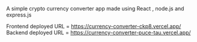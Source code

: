 A simple crypto currency converter app made using React , node.js and express.js 

Frontend deployed URL = https://currency-converter-ckp8.vercel.app/
Backend deployed URL = https://currency-converter-puce-tau.vercel.app/
